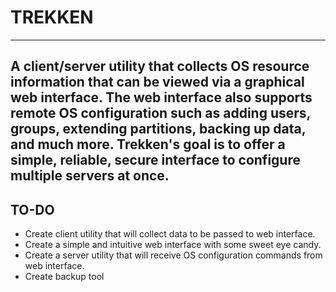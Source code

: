 # TREKKEN
---
A client/server utility that collects OS resource information that can be viewed via a graphical web interface. The web interface also supports remote OS configuration such as adding users, groups, extending partitions, backing up data, and much more. Trekken's goal is to offer a simple, reliable, secure interface to configure multiple servers at once.
---
## TO-DO
* Create client utility that will collect data to be passed to web interface.
* Create a simple and intuitive web interface with some sweet eye candy.
* Create a server utility that will receive OS configuration commands from web interface.
* Create backup tool
